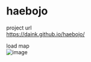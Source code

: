 # haebojo

project url  
https://daink.github.io/haebojo/


load map  
![image](https://github.com/dainK/haebojo/assets/26786677/bd26903e-cd78-4a41-aeca-af62640127df)
